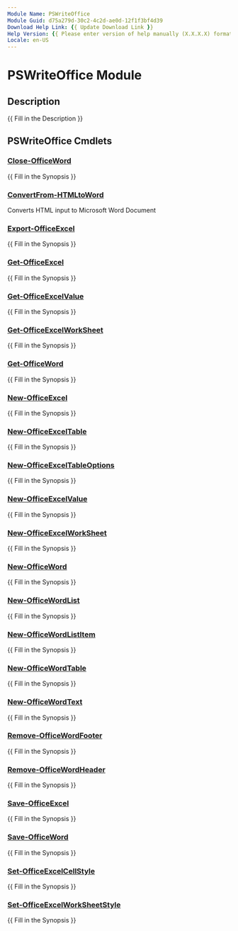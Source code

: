 ```yaml
---
Module Name: PSWriteOffice
Module Guid: d75a279d-30c2-4c2d-ae0d-12f1f3bf4d39
Download Help Link: {{ Update Download Link }}
Help Version: {{ Please enter version of help manually (X.X.X.X) format }}
Locale: en-US
---
```


# PSWriteOffice Module
## Description
{{ Fill in the Description }}

## PSWriteOffice Cmdlets
### [Close-OfficeWord](Close-OfficeWord.md)
{{ Fill in the Synopsis }}

### [ConvertFrom-HTMLtoWord](ConvertFrom-HTMLtoWord.md)
Converts HTML input to Microsoft Word Document

### [Export-OfficeExcel](Export-OfficeExcel.md)
{{ Fill in the Synopsis }}

### [Get-OfficeExcel](Get-OfficeExcel.md)
{{ Fill in the Synopsis }}

### [Get-OfficeExcelValue](Get-OfficeExcelValue.md)
{{ Fill in the Synopsis }}

### [Get-OfficeExcelWorkSheet](Get-OfficeExcelWorkSheet.md)
{{ Fill in the Synopsis }}

### [Get-OfficeWord](Get-OfficeWord.md)
{{ Fill in the Synopsis }}

### [New-OfficeExcel](New-OfficeExcel.md)
{{ Fill in the Synopsis }}

### [New-OfficeExcelTable](New-OfficeExcelTable.md)
{{ Fill in the Synopsis }}

### [New-OfficeExcelTableOptions](New-OfficeExcelTableOptions.md)
{{ Fill in the Synopsis }}

### [New-OfficeExcelValue](New-OfficeExcelValue.md)
{{ Fill in the Synopsis }}

### [New-OfficeExcelWorkSheet](New-OfficeExcelWorkSheet.md)
{{ Fill in the Synopsis }}

### [New-OfficeWord](New-OfficeWord.md)
{{ Fill in the Synopsis }}

### [New-OfficeWordList](New-OfficeWordList.md)
{{ Fill in the Synopsis }}

### [New-OfficeWordListItem](New-OfficeWordListItem.md)
{{ Fill in the Synopsis }}

### [New-OfficeWordTable](New-OfficeWordTable.md)
{{ Fill in the Synopsis }}

### [New-OfficeWordText](New-OfficeWordText.md)
{{ Fill in the Synopsis }}

### [Remove-OfficeWordFooter](Remove-OfficeWordFooter.md)
{{ Fill in the Synopsis }}

### [Remove-OfficeWordHeader](Remove-OfficeWordHeader.md)
{{ Fill in the Synopsis }}

### [Save-OfficeExcel](Save-OfficeExcel.md)
{{ Fill in the Synopsis }}

### [Save-OfficeWord](Save-OfficeWord.md)
{{ Fill in the Synopsis }}

### [Set-OfficeExcelCellStyle](Set-OfficeExcelCellStyle.md)
{{ Fill in the Synopsis }}

### [Set-OfficeExcelWorkSheetStyle](Set-OfficeExcelWorkSheetStyle.md)
{{ Fill in the Synopsis }}

